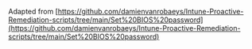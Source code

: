 Adapted from [https://github.com/damienvanrobaeys/Intune-Proactive-Remediation-scripts/tree/main/Set%20BIOS%20password](https://github.com/damienvanrobaeys/Intune-Proactive-Remediation-scripts/tree/main/Set%20BIOS%20password)